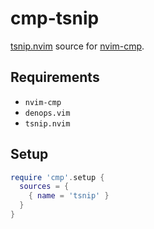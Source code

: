 # cmp-tsnip

[tsnip.nvim](https://github.com/yuki-yano/tsnip.nvim) source for [nvim-cmp](https://github.com/hrsh7th/nvim-cmp).

## Requirements

- `nvim-cmp`
- `denops.vim`
- `tsnip.nvim`

## Setup

```lua
require 'cmp'.setup {
  sources = {
    { name = 'tsnip' }
  }
}
```

